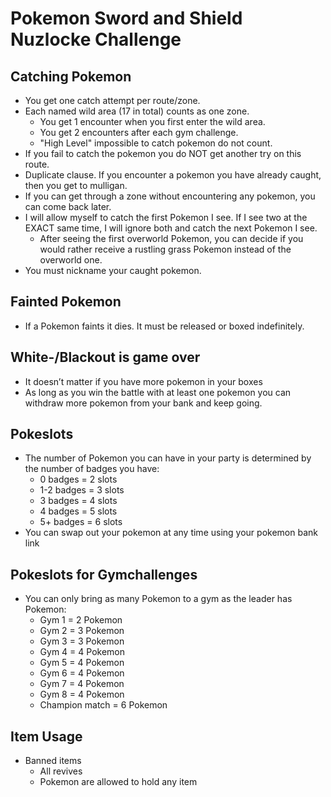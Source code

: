 # Pokemon Sword and Shield Nuzlocke Challenge
## Catching Pokemon
* You get one catch attempt per route/zone.
* Each named wild area (17 in total) counts as one zone.
  * You get 1 encounter when you first enter the wild area.
  * You get 2 encounters after each gym challenge.
  * "High Level" impossible to catch pokemon do not count.
* If you fail to catch the pokemon you do NOT get another try on this route.
* Duplicate clause. If you encounter a pokemon you have already caught, then you get to mulligan.
* If you can get through a zone without encountering any pokemon, you can come back later.
* I will allow myself to catch the first Pokemon I see. If I see two at the EXACT same time, I will ignore both and catch the next Pokemon I see.
  * After seeing the first overworld Pokemon, you can decide if you would rather receive a rustling grass Pokemon instead of the overworld one.
* You must nickname your caught pokemon.

## Fainted Pokemon
* If a Pokemon faints it dies. It must be released or boxed indefinitely.

## White-/Blackout is game over
* It doesn’t matter if you have more pokemon in your boxes
* As long as you win the battle with at least one pokemon you can withdraw more pokemon from your bank and keep going.

## Pokeslots
* The number of Pokemon you can have in your party is determined by the number of badges you have:
  * 0 badges = 2 slots
  * 1-2 badges = 3 slots
  * 3 badges = 4 slots
  * 4 badges = 5 slots
  * 5+ badges = 6 slots
* You can swap out your pokemon at any time using your pokemon bank link

## Pokeslots for Gymchallenges
* You can only bring as many Pokemon to a gym as the leader has Pokemon:
  * Gym 1 = 2 Pokemon
  * Gym 2 = 3 Pokemon
  * Gym 3 = 3 Pokemon
  * Gym 4 = 4 Pokemon
  * Gym 5 = 4 Pokemon
  * Gym 6 = 4 Pokemon
  * Gym 7 = 4 Pokemon
  * Gym 8 = 4 Pokemon
  * Champion match = 6 Pokemon

## Item Usage
* Banned items
  * All revives
  * Pokemon are allowed to hold any item
